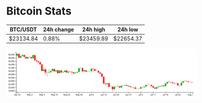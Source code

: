 # Bitcoin Stats

BTC/USDT|24h change|24h high|24h low|
|---|---|---|---|
|$23134.84|0.88%|$23459.89|$22654.37|

<img src="./chart.svg">

